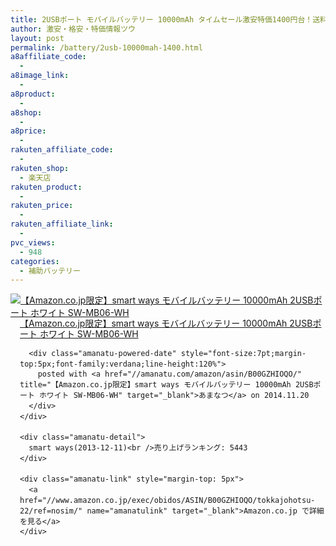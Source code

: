 ```yaml
---
title: 2USBポート モバイルバッテリー 10000mAh タイムセール激安特価1400円台！送料無料！
author: 激安・格安・特価情報ツウ
layout: post
permalink: /battery/2usb-10000mah-1400.html
a8affiliate_code:
  -
a8image_link:
  -
a8product:
  -
a8shop:
  -
a8price:
  -
rakuten_affiliate_code:
  -
rakuten_shop:
  - 楽天店
rakuten_product:
  -
rakuten_price:
  -
rakuten_affiliate_link:
  -
pvc_views:
  - 948
categories:
  - 補助バッテリー
---
```

<div class="amanatu-box" style="margin-bottom:0px;">
  <div class="amanatu-image" style="float:left;">
    <a href="//www.amazon.co.jp/exec/obidos/ASIN/B00GZHIOQO/tokkajohotsu-22/ref=nosim/" name="amanatulink" target="_blank"><img src="//i0.wp.com/ecx.images-amazon.com/images/I/41cdqQn89LL._SL160_.jpg?w=546" alt="【Amazon.co.jp限定】smart ways モバイルバッテリー 10000mAh 2USBポート ホワイト SW-MB06-WH" style="border: none;" data-recalc-dims="1" /></a>
  </div>

  <div class="amanatu-info" style="float:left;margin-left:15px;line-height:120%">
    <div class="amanatu-name" style="margin-bottom:10px;line-height:120%">
      <a href="//www.amazon.co.jp/exec/obidos/ASIN/B00GZHIOQO/tokkajohotsu-22/ref=nosim/" name="amanatulink" target="_blank">【Amazon.co.jp限定】smart ways モバイルバッテリー 10000mAh 2USBポート ホワイト SW-MB06-WH</a>

      <div class="amanatu-powered-date" style="font-size:7pt;margin-top:5px;font-family:verdana;line-height:120%">
        posted with <a href="//amanatu.com/amazon/asin/B00GZHIOQO/" title="【Amazon.co.jp限定】smart ways モバイルバッテリー 10000mAh 2USBポート ホワイト SW-MB06-WH" target="_blank">あまなつ</a> on 2014.11.20
      </div>
    </div>

    <div class="amanatu-detail">
      smart ways(2013-12-11)<br />売り上げランキング: 5443
    </div>

    <div class="amanatu-link" style="margin-top: 5px">
      <a href="//www.amazon.co.jp/exec/obidos/ASIN/B00GZHIOQO/tokkajohotsu-22/ref=nosim/" name="amanatulink" target="_blank">Amazon.co.jp で詳細を見る</a>
    </div>
  </div>

  <div class="amanatu-footer" style="clear: left">
  </div>
</div>